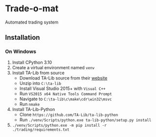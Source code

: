 # Trade-o-mat
Automated trading system

## Installation

### On Windows

1. Install CPython 3.10
2. Create a virtual environment named `venv`
3. Install TA-Lib from source
   - Download TA-Lib source from their [website](http://ta-lib.org/hdr_dw.html)
   - Unzip into `C:\ta-lib`
   - Install Visual Studio 2015+ with `Visual C++`
   - Run `VS2015 x64 Native Tools Command Prompt`
   - Navigate to `C:\ta-lib\c\make\cdr\win32\msvc`
   - Run `nmake`
4. Install TA-Lib-Python
   - Clone `https://github.com/TA-Lib/ta-lib-python`
   - Run `./venv/Scripts/python.exe ta-lib-python/setup.py install`
5. `./venv/Scripts/python.exe -m pip install -r ./trading/requirements.txt`
